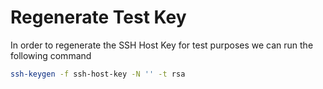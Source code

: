 # Regenerate Test Key

In order to regenerate the SSH Host Key for test purposes we can run the following command

```sh
ssh-keygen -f ssh-host-key -N '' -t rsa 
```